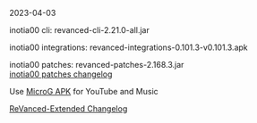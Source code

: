 2023-04-03
  
inotia00 cli: revanced-cli-2.21.0-all.jar  

inotia00 integrations: revanced-integrations-0.101.3-v0.101.3.apk  

inotia00 patches: revanced-patches-2.168.3.jar  
[inotia00 patches changelog](https://github.com/inotia00/revanced-patches/releases/tag/v2.168.3)  

Use [MicroG APK](https://github.com/inotia00/VancedMicroG/releases/latest/download/microg.apk) for YouTube and Music

[ReVanced-Extended Changelog](https://github.com/Kingsmanvn-Official/ReVanced-Extended/blob/main/changelog.md)
